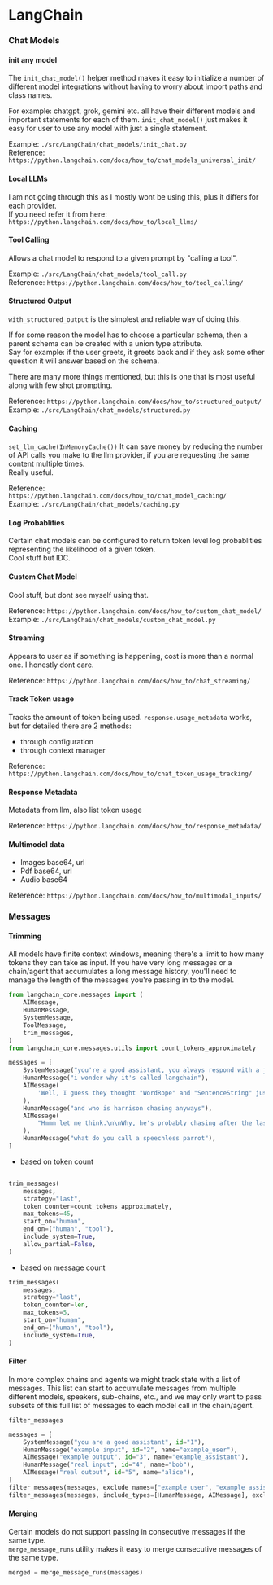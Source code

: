 # LangChain

### Chat Models

#### init any model

The `init_chat_model()` helper method makes it easy to initialize a number of different model integrations without having to worry about import paths and class names.  

For example:
chatgpt, grok, gemini etc. all have their different models and important statements for each of them. `init_chat_model()` just makes it easy for user to use any model with just a single statement.  

Example: `./src/LangChain/chat_models/init_chat.py`  
Reference: `https://python.langchain.com/docs/how_to/chat_models_universal_init/`  

#### Local LLMs

I am not going through this as I mostly wont be using this, plus it differs for each provider.  
If you need refer it from here: `https://python.langchain.com/docs/how_to/local_llms/`  

#### Tool Calling

Allows a chat model to respond to a given prompt by "calling a tool".  

Example: `./src/LangChain/chat_models/tool_call.py`  
Reference: `https://python.langchain.com/docs/how_to/tool_calling/`  

#### Structured Output

`with_structured_output` is the simplest and reliable way of doing this.  

If for some reason the model has to choose a particular schema, then a parent schema can be created with a union type attribute.  
Say for example: if the user greets, it greets back and if they ask some other question it will answer based on the schema.  

There are many more things mentioned, but this is one that is most useful along with few shot prompting.  

Reference: `https://python.langchain.com/docs/how_to/structured_output/`  
Example: `./src/LangChain/chat_models/structured.py`  

#### Caching

`set_llm_cache(InMemoryCache())`
It can save money by reducing the number of API calls you make to the llm provider, if you are requesting the same content multiple times.  
Really useful.  

Reference: `https://python.langchain.com/docs/how_to/chat_model_caching/`  
Example: `./src/LangChain/chat_models/caching.py`  

#### Log Probablities

Certain chat models can be configured to return token level log probablities representing the likelihood of a given token.  
Cool stuff but IDC.  

#### Custom Chat Model

Cool stuff, but dont see myself using that.  

Reference: `https://python.langchain.com/docs/how_to/custom_chat_model/`  
Example: `./src/LangChain/chat_models/custom_chat_model.py`  

#### Streaming

Appears to user as if something is happening, cost is more than a normal one. I honestly dont care.  

Reference: `https://python.langchain.com/docs/how_to/chat_streaming/`  

#### Track Token usage

Tracks the amount of token being used. `response.usage_metadata` works, but for detailed there are 2 methods:  
* through configuration  
* through context manager  

Reference: `https://python.langchain.com/docs/how_to/chat_token_usage_tracking/`

#### Response Metadata

Metadata from llm, also list token usage

Reference: `https://python.langchain.com/docs/how_to/response_metadata/`  

#### Multimodel data

* Images base64, url
* Pdf base64, url
* Audio base64

Reference: `https://python.langchain.com/docs/how_to/multimodal_inputs/`  

### Messages

#### Trimming
All models have finite context windows, meaning there's a limit to how many tokens they can take as input. If you have very long messages or a chain/agent that accumulates a long message history, you'll need to manage the length of the messages you're passing in to the model.  
```python
from langchain_core.messages import (
    AIMessage,
    HumanMessage,
    SystemMessage,
    ToolMessage,
    trim_messages,
)
from langchain_core.messages.utils import count_tokens_approximately

messages = [
    SystemMessage("you're a good assistant, you always respond with a joke."),
    HumanMessage("i wonder why it's called langchain"),
    AIMessage(
        'Well, I guess they thought "WordRope" and "SentenceString" just didn\'t have the same ring to it!'
    ),
    HumanMessage("and who is harrison chasing anyways"),
    AIMessage(
        "Hmmm let me think.\n\nWhy, he's probably chasing after the last cup of coffee in the office!"
    ),
    HumanMessage("what do you call a speechless parrot"),
]
```

* based on token count
```python

trim_messages(
    messages,
    strategy="last",
    token_counter=count_tokens_approximately,
    max_tokens=45,
    start_on="human",
    end_on=("human", "tool"),
    include_system=True,
    allow_partial=False,
)
```

* based on message count
```python
trim_messages(
    messages,
    strategy="last",
    token_counter=len,
    max_tokens=5,
    start_on="human",
    end_on=("human", "tool"),
    include_system=True,
)
```

#### Filter
In more complex chains and agents we might track state with a list of messages. This list can start to accumulate messages from multiple different models, speakers, sub-chains, etc., and we may only want to pass subsets of this full list of messages to each model call in the chain/agent.  

`filter_messages`  

```python
messages = [
    SystemMessage("you are a good assistant", id="1"),
    HumanMessage("example input", id="2", name="example_user"),
    AIMessage("example output", id="3", name="example_assistant"),
    HumanMessage("real input", id="4", name="bob"),
    AIMessage("real output", id="5", name="alice"),
]
filter_messages(messages, exclude_names=["example_user", "example_assistant"])
filter_messages(messages, include_types=[HumanMessage, AIMessage], exclude_ids=["3"])
```

#### Merging

Certain models do not support passing in consecutive messages if the same type.  
`merge_message_runs` utility makes it easy to merge consecutive messages of the same type.  

```python
merged = merge_message_runs(messages)
```
